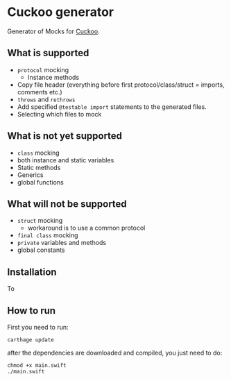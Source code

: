 # Cuckoo generator
Generator of Mocks for [Cuckoo](https://github.com/SwiftKit/Cuckoo).

## What is supported
  - `protocol` mocking
    - Instance methods
  - Copy file header (everything before first protocol/class/struct = imports, comments etc.)
  - `throws` and `rethrows`
  - Add specified `@testable import` statements to the generated files.
  - Selecting which files to mock

## What is not yet supported
  - `class` mocking
  - both instance and static variables
  - Static methods
  - Generics
  - global functions
  
## What will not be supported
  - `struct` mocking
      - workaround is to use a common protocol
  - `final class` mocking
  - `private` variables and methods
  - global constants

## Installation
To 
  
## How to run

First you need to run:

```
carthage update
```

after the dependencies are downloaded and compiled, you just need to do:

```
chmod +x main.swift
./main.swift
```
